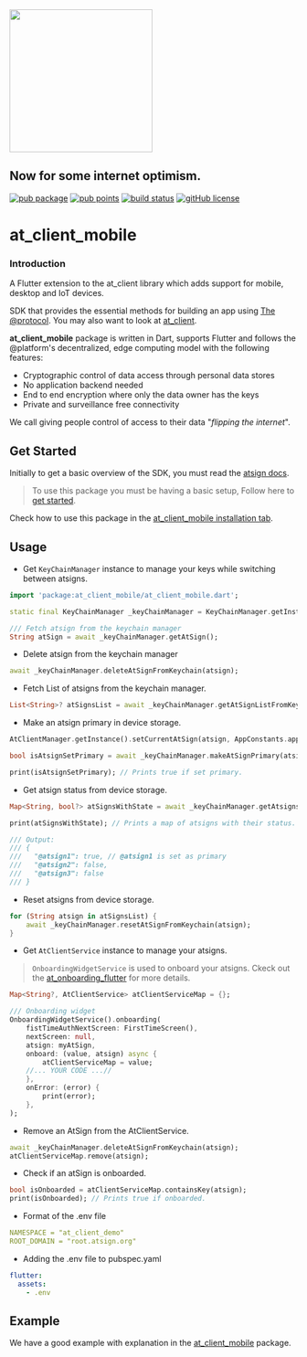 <img width=250px src="https://atsign.dev/assets/img/@platform_logo_grey.svg?sanitize=true">

## Now for some internet optimism.

[![pub package](https://img.shields.io/pub/v/at_client_mobile)](https://pub.dev/packages/at_client_mobile) [![pub points](https://badges.bar/at_client_mobile/pub%20points)](https://pub.dev/packages/at_client_mobile/score) [![build status](https://github.com/atsign-foundation/at_client_sdk/actions/workflows/at_client_sdk.yaml/badge.svg?branch=trunk)](https://github.com/atsign-foundation/at_client_sdk/actions/workflows/at_client_sdk.yaml) [![gitHub license](https://img.shields.io/badge/license-BSD3-blue.svg)](./LICENSE)

# at_client_mobile

### Introduction

A Flutter extension to the at_client library which adds support for mobile, desktop and IoT devices.

SDK that provides the essential methods for building an app using [The @protocol](https://atsign.com). You may also want to look at [at_client](https://pub.dev/packages/at_client).

**at_client_mobile** package is written in Dart, supports Flutter and follows the
@platform's decentralized, edge computing model with the following features: 
- Cryptographic control of data access through personal data stores
- No application backend needed
- End to end encryption where only the data owner has the keys
- Private and surveillance free connectivity

We call giving people control of access to their data "*flipping the internet*".

## Get Started

Initially to get a basic overview of the SDK, you must read the [atsign docs](https://atsign.dev/docs/overview/).

> To use this package you must be having a basic setup, Follow here to [get started](https://atsign.dev/docs/get-started/setup-your-env/).

Check how to use this package in the [at_client_mobile installation tab](https://pub.dev/packages/at_client_mobile/install).

## Usage

- Get `KeyChainManager` instance to manage your keys while switching between atsigns.

```dart
import 'package:at_client_mobile/at_client_mobile.dart';

static final KeyChainManager _keyChainManager = KeyChainManager.getInstance();

/// Fetch atsign from the keychain manager
String atSign = await _keyChainManager.getAtSign();
```

- Delete atsign from the keychain manager

```dart
await _keyChainManager.deleteAtSignFromKeychain(atsign);
```

- Fetch List of atsigns from the keychain manager.

```dart
List<String>? atSignsList = await _keyChainManager.getAtSignListFromKeychain();
```

- Make an atsign primary in device storage.

```dart
AtClientManager.getInstance().setCurrentAtSign(atsign, AppConstants.appNamespace, AtClientPreference());

bool isAtsignSetPrimary = await _keyChainManager.makeAtSignPrimary(atsign);

print(isAtsignSetPrimary); // Prints true if set primary.
```

- Get atsign status from device storage.

```dart
Map<String, bool?> atSignsWithState = await _keyChainManager.getAtsignsWithStatus();

print(atSignsWithState); // Prints a map of atsigns with their status.

/// Output:
/// {
///   "@atsign1": true, // @atsign1 is set as primary
///   "@atsign2": false,
///   "@atsign3": false
/// }
```

- Reset atsigns from device storage.

```dart
for (String atsign in atSignsList) {
    await _keyChainManager.resetAtSignFromKeychain(atsign);
}
```

- Get `AtClientService` instance to manage your atsigns.
> `OnboardingWidgetService` is used to onboard your atsigns. Ckeck out the [at_onboarding_flutter](https://pub.dev/packages/at_onboarding_flutter) for more details.

```dart
Map<String?, AtClientService> atClientServiceMap = {};

/// Onboarding widget
OnboardingWidgetService().onboarding(
    fistTimeAuthNextScreen: FirstTimeScreen(),
    nextScreen: null,
    atsign: myAtSign,
    onboard: (value, atsign) async {
        atClientServiceMap = value;
    //... YOUR CODE ...//
    },
    onError: (error) {
        print(error);
    },
);
```

- Remove an AtSign from the AtClientService.

```dart
await _keyChainManager.deleteAtSignFromKeychain(atsign);
atClientServiceMap.remove(atsign);
```

- Check if an atSign is onboarded.

```dart
bool isOnboarded = atClientServiceMap.containsKey(atsign);
print(isOnboarded); // Prints true if onboarded.
```

- Format of the .env file

```yaml
NAMESPACE = "at_client_demo"
ROOT_DOMAIN = "root.atsign.org"
```

- Adding the .env file to pubspec.yaml

```yaml
flutter:
  assets: 
    - .env
```

## Example

We have a good example with explanation in the [at_client_mobile](https://pub.dev/packages/at_client_mobile/example) package.
